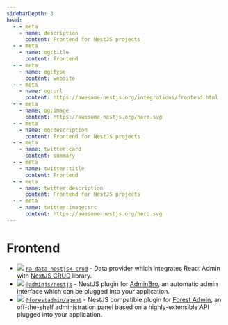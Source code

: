 ```yaml
---
sidebarDepth: 3
head:
  - - meta
    - name: description
      content: Frontend for NestJS projects
  - - meta
    - name: og:title
      content: Frontend
  - - meta
    - name: og:type
      content: website
  - - meta
    - name: og:url
      content: https://awesome-nestjs.org/integrations/frontend.html
  - - meta
    - name: og:image
      content: https://awesome-nestjs.org/hero.svg
  - - meta
    - name: og:description
      content: Frontend for NestJS projects
  - - meta
    - name: twitter:card
      content: summary
  - - meta
    - name: twitter:title
      content: Frontend
  - - meta
    - name: twitter:description
      content: Frontend for NestJS projects
  - - meta
    - name: twitter:image:src
      content: https://awesome-nestjs.org/hero.svg
---
```


# Frontend

- ![](https://img.shields.io/github/stars/rayman1104/ra-data-nestjsx-crud.svg?style=flat-square) [`ra-data-nestjsx-crud`](https://github.com/rayman1104/ra-data-nestjsx-crud) - Data provider which integrates React Admin with [NextJS CRUD](https://github.com/nestjsx/crud) library.
- ![](https://img.shields.io/github/stars/SoftwareBrothers/admin-bro-nestjs.svg?style=flat-square) [`@adminjs/nestjs`](https://github.com/SoftwareBrothers/admin-bro-nestjs) - NestJS plugin for [AdminBro](https://github.com/SoftwareBrothers/admin-bro), an automatic admin interface which can be plugged into your application.
- ![](https://img.shields.io/github/stars/ForestAdmin/agent-nodejs.svg?style=flat-square) [`@forestadmin/agent`](https://github.com/ForestAdmin/agent-nodejs) - NestJS compatible plugin for [Forest Admin](https://www.forestadmin.com), an off-the-shelf administration panel based on a highly-extensible API plugged into your application.
